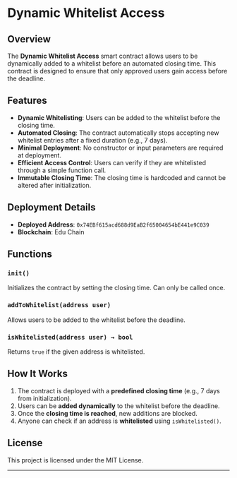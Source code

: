 # Dynamic Whitelist Access

## Overview
The **Dynamic Whitelist Access** smart contract allows users to be dynamically added to a whitelist before an automated closing time. This contract is designed to ensure that only approved users gain access before the deadline.

## Features
- **Dynamic Whitelisting**: Users can be added to the whitelist before the closing time.
- **Automated Closing**: The contract automatically stops accepting new whitelist entries after a fixed duration (e.g., 7 days).
- **Minimal Deployment**: No constructor or input parameters are required at deployment.
- **Efficient Access Control**: Users can verify if they are whitelisted through a simple function call.
- **Immutable Closing Time**: The closing time is hardcoded and cannot be altered after initialization.

## Deployment Details
- **Deployed Address**: `0x74EBf615acd688d9EaB2f65004654bE441e9C039`
- **Blockchain**: Edu Chain

## Functions
### `init()`
Initializes the contract by setting the closing time. Can only be called once.

### `addToWhitelist(address user)`
Allows users to be added to the whitelist before the deadline.

### `isWhitelisted(address user) → bool`
Returns `true` if the given address is whitelisted.

## How It Works
1. The contract is deployed with a **predefined closing time** (e.g., 7 days from initialization).
2. Users can be **added dynamically** to the whitelist before the deadline.
3. Once the **closing time is reached**, new additions are blocked.
4. Anyone can check if an address is **whitelisted** using `isWhitelisted()`.

## License
This project is licensed under the MIT License.

---

